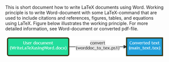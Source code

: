 This is short document how to write LaTeX documents using Word. Working principle is to write Word-document with some LaTeX-command that are used to include citations and references, figures, tables, and equations using LaTeX. Figure below illustrates the working principle. For more detailed information, see Word-document or converted pdf-file.

![flowchart](figs/flowchart1.png)